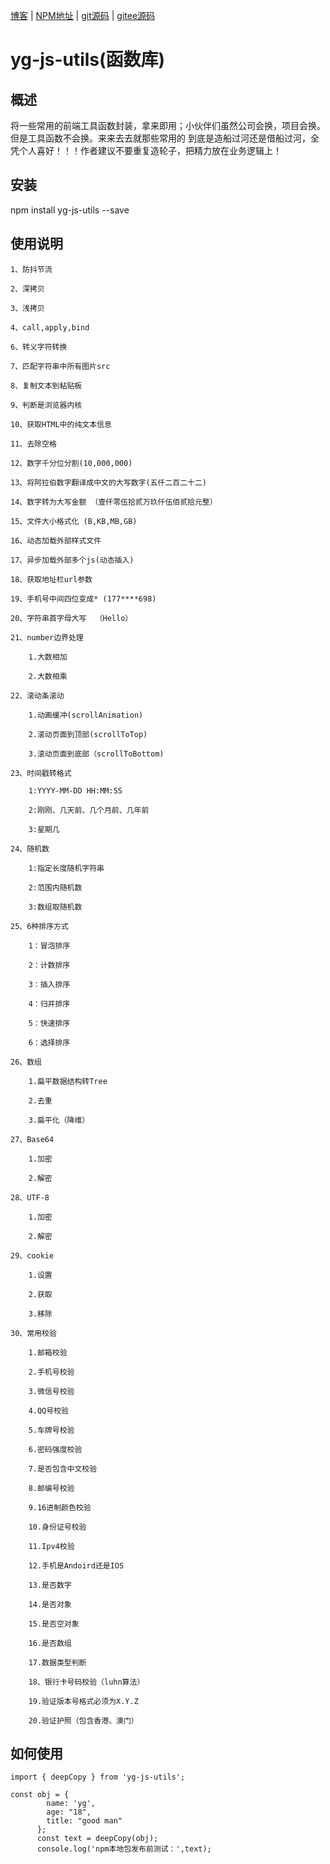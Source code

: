 [博客](https://juejin.cn/user/501800125607752) |
[NPM地址](https://www.npmjs.com/~yg331886820)  |
[git源码](https://github.com/331886820/yg-js-utils) |
[gitee源码](https://gitee.com/esthergege/yg-js-utils)

# yg-js-utils(函数库)

## 概述
将一些常用的前端工具函数封装，拿来即用；小伙伴们虽然公司会换，项目会换。但是工具函数不会换。来来去去就那些常用的
到底是造船过河还是借船过河，全凭个人喜好！！！作者建议不要重复造轮子，把精力放在业务逻辑上！

## 安装

npm install yg-js-utils --save

## 使用说明

    1、防抖节流

    2、深拷贝

    3、浅拷贝

    4、call,apply,bind

    6、转义字符转换

    7、匹配字符串中所有图片src

    8、复制文本到粘贴板

    9、判断是浏览器内核

    10、获取HTML中的纯文本信息

    11、去除空格

    12、数字千分位分割(10,000,000)

    13、将阿拉伯数字翻译成中文的大写数字(五仟二百二十二)

    14、数字转为大写金额 （壹仟零伍拾贰万玖仟伍佰贰拾元整）

    15、文件大小格式化 (B,KB,MB,GB)

    16、动态加载外部样式文件

    17、异步加载外部多个js(动态插入)

    18、获取地址栏url参数

    19、手机号中间四位变成* (177****698)

    20、字符串首字母大写  （Hello）

    21、number边界处理

        1.大数相加

        2.大数相乘

    22、滚动条滚动

        1.动画缓冲(scrollAnimation)

        2.滚动页面到顶部(scrollToTop)

        3.滚动页面到底部（scrollToBottom)

    23、时间戳转格式

        1:YYYY-MM-DD HH:MM:SS

        2:刚刚、几天前、几个月前、几年前

        3:星期几

    24、随机数

        1:指定长度随机字符串

        2:范围内随机数

        3:数组取随机数

    25、6种排序方式

        1：冒泡排序

        2：计数排序

        3：插入排序

        4：归并排序

        5：快速排序

        6：选择排序

    26、数组

        1.扁平数据结构转Tree

        2.去重

        3.扁平化（降维）

    27、Base64

        1.加密

        2.解密

    28、UTF-8

        1.加密

        2.解密

    29、cookie

        1.设置

        2.获取

        3.移除

    30、常用校验

        1.邮箱校验

        2.手机号校验

        3.微信号校验

        4.QQ号校验

        5.车牌号校验

        6.密码强度校验

        7.是否包含中文校验

        8.邮编号校验

        9.16进制颜色校验

        10.身份证号校验

        11.Ipv4校验

        12.手机是Andoird还是IOS

        13.是否数字

        14.是否对象

        15.是否空对象

        16.是否数组

        17.数据类型判断

        18、银行卡号码校验（luhn算法）

        19.验证版本号格式必须为X.Y.Z

        20.验证护照（包含香港、澳门）
## 如何使用
``` language
import { deepCopy } from 'yg-js-utils';
```
``` language
const obj = {
        name: 'yg',
        age: "18",
        title: "good man"
      };
      const text = deepCopy(obj);
      console.log('npm本地包发布前测试：',text);
```



